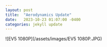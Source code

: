 ```yaml
---
layout: post
title:  "Aerodynamics Update"
date:   2023-10-23 01:07:00 -0400
categories: jekyll update
---
```

![EV5 1080P](/assets/images/EV5 1080P.JPG)